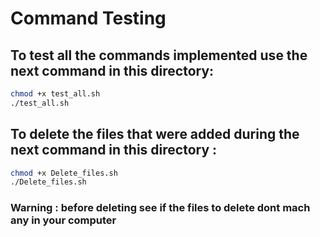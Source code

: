 # Command Testing

## To test all the commands implemented use the next command in this directory:
```bash
chmod +x test_all.sh
./test_all.sh
```

## To delete the files that were added during the next command in this directory :
```bash
chmod +x Delete_files.sh
./Delete_files.sh
```
### Warning : before deleting see if the files to delete dont mach any in your computer
